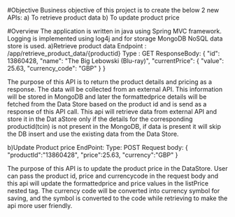 #Objective
Business objective of this project is to create the below 2 new APIs:
a)	To retrieve product data 
b)	To update product price


#Overview
The application is written in java using Spring MVC framework. Logging is implemented using log4j and for storage MongoDB NoSQL data store is used.
a)Retrieve product data 
Endpoint : /app/retrieve_product_data/{productid}
Type : GET
ResponseBody:
{
    "id": 13860428,
    "name": "The Big Lebowski (Blu-ray)",
    "currentPrice": {
        "value": 25.63,
        "currency_code": "GBP"
    }
}

The purpose of this API is to return the product details and pricing as a response. The data will be collected from an external API. This information will be stored in MongoDB and later the formattedprice details will be fetched from the Data Store based on the product id and is send as a response of this API call.
This api will retrieve data from external API and store it in the Dat aStore only if the details for the corresponding productid(tcin) is not present in the MongoDB, if data is present it will skip the DB insert and use the existing data from the Data Store.

b)Update Product price
EndPoint:
Type: POST
Request body:
{
	"productId":"13860428",
	"price":25.63,
	"currency":"GBP"
}

The purpose of this API is to update the product price in the DataStore. User can pass the product id, price and currencycode in the request body and this api will update the formattedprice and price values in the listPrice nested tag. The currency code will be converted into currency symbol for saving, and the symbol is converted to the code while retrieving to make the api more user friendly.

